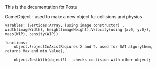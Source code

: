 This is the documentation for Postu

GameObject - used to make a new object for collisions and physics

    varables: (vertices:Array, (using image constructor) , width(imageWidth), height(imageHeight),Velocity(using {x:0, y:0}), mass(WIP), density(WIP))

    functions: 
        object.ProjectInAxis(Reqiures X and Y. used for SAT algorythem, returns Max and min Value),

        object.TestWith(object2) - checks collision with other object;
